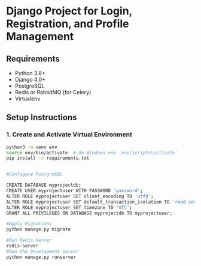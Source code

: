 # Django Project for Login, Registration, and Profile Management

## Requirements

- Python 3.8+
- Django 4.0+
- PostgreSQL
- Redis or RabbitMQ (for Celery)
- Virtualenv

## Setup Instructions

### 1. Create and Activate Virtual Environment

```bash
python3 -m venv env
source env/bin/activate  # On Windows use `env\Scripts\activate`
pip install -r requirements.txt


#Configure PostgreSQL

CREATE DATABASE myprojectdb;
CREATE USER myprojectuser WITH PASSWORD 'password';
ALTER ROLE myprojectuser SET client_encoding TO 'utf8';
ALTER ROLE myprojectuser SET default_transaction_isolation TO 'read committed';
ALTER ROLE myprojectuser SET timezone TO 'UTC';
GRANT ALL PRIVILEGES ON DATABASE myprojectdb TO myprojectuser;

#Apply Migrations
python manage.py migrate

#Run Redis Server
redis-server
#Run the Development Server
python manage.py runserver






